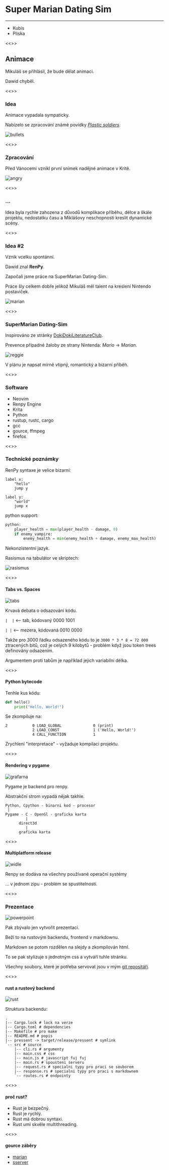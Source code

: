 # Super Marian Dating Sim
---------------------------------
+ Kubis
+ Pliska

<<>>
## Animace

Mikuláš se přihlásil, že bude dělat animaci.

Dawid chyběl.

<<>>
### Idea

Animace vypadala sympaticky.

Nabízelo se zpracování známé povídky [*Plastic soldiers*](https://docs.google.com/document/d/1-aIxD_GheagFxuDhVp_X0G1NvYPB8MfaCgDtlZa69qw).

![bullets](bullets.jpg)

<<>>
### Zpracování

Před Vánocemi vznikl první snímek nadějné animace v Kritě.

![angry](angry.jpg)

<<>>
### ...

Idea byla rychle zahozena z důvodů komplikace příběhu, délce a škále projektu, nedostatku času a Miklášovy neschopnosti kreslit dynamické scény.

<<>>
### Idea #2

Vznik vcelku spontánní.

Dawid znal **RenPy**.

Započali jsme práce na SuperMarian Dating-Sim.

Práce šly celkem dobře jelikož Mikuláš měl talent na kreslení Nintendo postaviček.

![marian](marian.png)

<<>>
### SuperMarian Dating-Sim

Inspirováno ze stránky [DokiDokiLiteratureClub](https://ddlc.moe).

Prevence případné žaloby ze strany Nintenda: *Mario* -> *Marian*.

![reggie](reggie.jpg)

V plánu je napsat mírně vtipný, romantický a bizarní příběh.

<<>>
### Software

+ Neovim
+ Renpy Engine
+ Krita
+ Python
+ rustup, rustc, cargo
+ gcc
+ gource, ffmpeg
+ firefox

<<>>
### Technické poznámky

RenPy syntaxe je velice bizarní:
```renpy
label x:
	"hello"
	jump y

label y:
	"world"
	jump x
```
python support:
```python
python:
    player_health = max(player_health - damage, 0)
    if enemy_vampire:
        enemy_health = min(enemy_health + damage, enemy_max_health)
```
Nekonzistentní jazyk.

Rasismus na tabulátor ve skriptech:

![rasismus](rasismus.png)

<<>>
#### Tabs vs. Spaces

![tabs](tabs.jpg)

Krvavá debata o odsazování kódu.

`|	|` <-- tab, kódovaný 0000 1001

`| |`   <-- mezera, kódovaná 0010 0000

Takže pro 3000 řádku odsazeného kódu to je
`3000 * 3 * 8 = 72 000` ztracených bitů, což je celých 9 kilobytů - problém když jsou token trees definovány odsazením.

Argumentem proti tabům je například jejich variabilní délka.

<<>>
#### Python bytecode

Tenhle kus kódu:
```python
def hello()
    print("Hello, World!")
```
Se zkompiluje na:
```
2           0 LOAD_GLOBAL              0 (print)
            2 LOAD_CONST               1 ('Hello, World!')
            4 CALL_FUNCTION            1
```
Zrychlení "interpretace" - vyžaduje kompilaci projektu.

<<>>
#### Rendering v pygame

![grafarna](grafarna.png)

Pygame je backend pro renpy.

Abstrakční strom vypadá nějak takhle.

```
Python, Cpython - binarni kod - procesor
 |
Pygame - C - OpenGl - graficka karta
		 |
	  direct3d
	  	 |
	  graficka karta

```

<<>>
#### Multiplatform release

![widle](widle.jpg)

Renpy se dodáva na všechny používané operační systémy

... v jednom zipu - problém se spustitelností.

<<>>
### Prezentace

![powerpoint](powerpoint.jpg)

Pak zbývalo jen vytvořit prezentaci.

Beží to na rustovým backendu, frontend v markdownu.

Markdown se potom rozdělen na slejdy a zkompilován html.

To se pak stylizuje s jednotným css a vytváří tuhle stránku.

Všechny soubory, které je potřeba servovat jsou v mým [git repositáři](https://github.com/Dawidkubis/test).

<<>>
#### rust a rustový backend

![rust](rust.jpg)

Struktura backendu:
```
.
|-- Cargo.lock # lock na verze
|-- Cargo.toml # dependencies
|-- Makefile # pro make
|-- README.md # popis
|-- pressent -> target/release/pressent # symlink
`-- src # source
    |-- cli.rs # argumenty
    |-- main.css # css
    |-- main.js # javascript fuj fuj
    |-- main.rs # spousteni serveru
    |-- request.rs # specialni typy pro praci se souborem
    |-- response.rs # specialni typy pro praci s markdownem
    `-- routes.rs # endpointy
```

<<>>
#### proč rust?

+ Rust je bezpečný.
+ Rust je rychlý.
+ Rust má dobrou syntaxi.
+ Rust umí skvěle multithreading.

<<>>
#### gource záběry
+ [marian](https://drive.google.com/file/d/1EyIXlh5UfTlCK6vTmyOWpZdnqGF8BiUw/view?usp=sharing)
+ [sserver](https://drive.google.com/file/d/1SbKFVbmZMZoil69LQxHNK9Q8CzvopxEd/view?usp=sharing)
